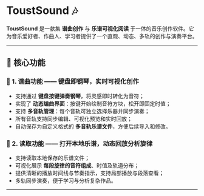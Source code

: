 # ToustSound 🎶

**ToustSound** 是一款集 **谱曲创作** 与 **乐谱可视化阅读** 于一体的音乐创作软件。它为音乐爱好者、作曲人、学习者提供了一个直观、动态、多轨的创作与演奏平台。

---

## 🌟 核心功能

### 🎹 1. 谱曲功能 —— 键盘即钢琴，实时可视化创作

- 支持通过 **键盘按键弹奏钢琴**，将灵感即时转化为音符；
- 实现了 **动态编曲界面**：按键开始绘制音符方块，松开即固定时值；
- 支持 **多音轨管理**：每个音轨可独立选择乐器并同步演奏；
- 所有音轨支持同步编辑、可视化预览和实时回放；
- 自动保存为自定义格式的 **多音轨乐谱文件**，方便后续导入和修改。

### 📖 2. 读取功能 —— 打开本地乐谱，动态回放分析旋律

- 支持读取本地保存的乐谱文件；
- 可视化展示 **每段旋律的音符组成**、时值及轨道分布；
- 提供清晰的播放时间线与节奏指示，支持局部播放与段落查看；
- 多轨同步演奏，便于学习与分析复杂作品。

---
